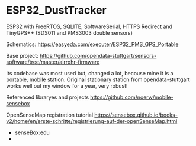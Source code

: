 # ESP32_DustTracker
ESP32 with FreeRTOS, SQLITE, SoftwareSerial, HTTPS Redirect and TinyGPS++ (SDS011 and PMS3003 double sensors)

Schematics:
https://easyeda.com/executer/ESP32_PMS_GPS_Portable

Base project:
https://github.com/opendata-stuttgart/sensors-software/tree/master/airrohr-firmware

Its codebase was most used but, changed a lot, becouse mine it is a portable, mobile station.
Original stationary station from opendata-stuttgart works well out my window for a year, very robust!

Referenced libraryes and projects
https://github.com/noerw/mobile-sensebox


OpenSenseMap registration tutorial
https://sensebox.github.io/books-v2/home/en/erste-schritte/registrierung-auf-der-openSenseMap.html
* senseBox:edu
* 
